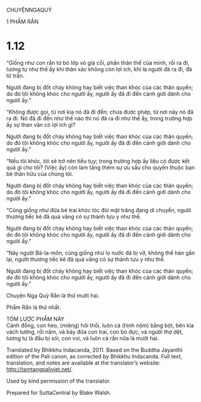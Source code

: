 CHUYỆNNGẠQUỶ

1 PHẨM RẮN

# 1.12

“Giống như con rắn từ bỏ lớp vỏ già cỗi, phần thân thể của mình, rồi ra đi, tương tự như thế ấy khi thân xác không còn lợi ích, khi là người đã ra đi, đã từ trần.

Người đang bị đốt cháy không hay biết việc than khóc của các thân quyến; do đó tôi không khóc cho người ấy, người ấy đã đi đến cảnh giới dành cho người ấy.”

“Không được gọi, từ nơi kia nó đã đi đến; chưa được phép, từ nơi này nó đã ra đi. Nó đã đi đến như thế nào thì nó đã ra đi như thế ấy, trong trường hợp ấy sự than vãn có lợi ích gì?

Người đang bị đốt cháy không hay biết việc than khóc của các thân quyến; do đó tôi không khóc cho người ấy, người ấy đã đi đến cảnh giới dành cho người ấy.”

“Nếu tôi khóc, tôi sẽ trở nên tiều tụy; trong trường hợp ấy liệu có được kết quả gì cho tôi? (Việc ấy) còn làm tăng thêm sự ưu sầu cho quyến thuộc bạn bè thân hữu của chúng tôi.

Người đang bị đốt cháy không hay biết việc than khóc của các thân quyến; do đó tôi không khóc cho người ấy, người ấy đã đi đến cảnh giới dành cho người ấy.”

“Cũng giống như đứa bé trai khóc lóc đòi mặt trăng đang di chuyển, người thương tiếc kẻ đã quá vãng có sự thành tựu y như thế.

Người đang bị đốt cháy không hay biết việc than khóc của các thân quyến; do đó tôi không khóc cho người ấy, người ấy đã đi đến cảnh giới dành cho người ấy.”

“Này người Bà-la-môn, cũng giống như lọ nước đã bị vỡ, không thể hàn gắn lại, người thương tiếc kẻ đã quá vãng có sự thành tựu y như thế.

Người đang bị đốt cháy không hay biết việc than khóc của các thân quyến; do đó tôi không khóc cho người ấy, người ấy đã đi đến cảnh giới dành cho người ấy.”

Chuyện Ngạ Quỷ Rắn là thứ mười hai.

Phẩm Rắn là thứ nhất.

TÓM LƯỢC PHẨM NÀY  
Cánh đồng, con heo, (miệng) hôi thối, luôn cả (hình nộm) bằng bột, bên kia vách tường, rồi năm, và bảy đứa con trai, con bò đực, và người thợ dệt, tương tự là đầu bị sói, con voi, và luôn cả rắn nữa là mười hai.

Translated by Bhikkhu Indacanda, 2011. Based on the Buddha Jayanthi edition of the Pali canon, as corrected by Bhikkhu Indacanda. Full text, translation, and notes are available at the translator’s website: http://tamtangpaliviet.net/.

Used by kind permission of the translator.

Prepared for SuttaCentral by Blake Walsh.
